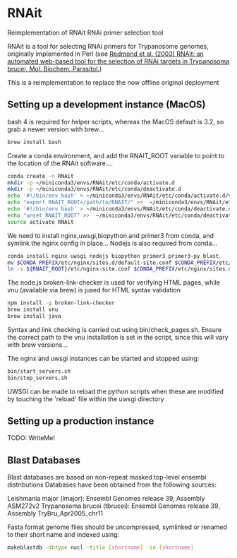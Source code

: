 # RNAit
Reimplementation of RNAit RNAi primer selection tool

RNAit is a tool for selecting RNAi primers for Trypanosome genomes, originally
implemented in Perl (see [Redmond et al. (2003) RNAit: an automated web-based
tool for the selection of RNAi targets in Trypanosoma brucei, Mol. Biochem.
Parasitol.](https://www.sciencedirect.com/science/article/pii/S0166685103000458?via%3Dihub))

This is a reimplementation to replace the now offline original deployment

## Setting up a development instance (MacOS)

bash 4 is required for helper scripts, whereas the MacOS default is 3.2, so grab a newer version with brew...

```bash
brew install bash
```

Create a conda environment, and add the RNAIT_ROOT variable to point to the location of the RNAit software....

```bash
conda create -n RNAit
mkdir -p ~/miniconda3/envs/RNAit/etc/conda/activate.d
mkdir -p ~/miniconda3/envs/RNAit/etc/conda/deactivate.d
echo '#!/bin/env bash' > ~/miniconda3/envs/RNAit/etc/conda/activate.d/vars.sh
echo "export RNAIT_ROOT=/path/to/RNAIT/" >>  ~/miniconda3/envs/RNAit/etc/conda/activate.d/vars.sh
echo '#!/bin/env bash' > ~/miniconda3/envs/RNAit/etc/conda/deactivate.d/vars.sh
echo "unset RNAIT_ROOT" >>  ~/miniconda3/envs/RNAit/etc/conda/deactivate.d/vars.sh
source activate RNAit
```

We need to install nginx,uwsgi,biopython and primer3 from conda, and symlink the nginx config in place...
Nodejs is also required from conda...

```bash
conda install nginx uwsgi nodejs biopython primer3 primer3-py blast
mv $CONDA_PREFIX/etc/nginx/sites.d/default-site.conf $CONDA_PREFIX/etc/nginx/sites.d/default-site.conf.hiding
ln -s ${RNAIT_ROOT}/etc/nginx-site.conf $CONDA_PREFIX/etc/nginx/sites.d/
```

The node.js broken-link-checker is used for verifying HTML pages, while vnu (available via brew) is jused for HTML syntax validation
```bash
npm install -g broken-link-checker
brew install vnu
brew install java
```

Syntax and link checking is carried out using bin/check_pages.sh. Ensure the correct path to the vnu installation is set in the script, since this will vary with brew versions...


The nginx and uwsgi instances can be started and stopped using:
```bash
bin/start_servers.sh
bin/stop_servers.sh
```

UWSGI can be made to reload the python scripts when these are modified by touching the 'reload' file within the uwsgi directory

## Setting up a production instance

TODO: WriteMe!

## Blast Databases

Blast databases are based on non-repeat masked top-level ensembl distributions
Databases have been obtained from the following sources:

Leishmania major (lmajor): Ensembl Genomes release 39, Assembly ASM272v2
Trypanosoma brucei (tbrucei): Ensembl Genomes release 39, Assembly TryBru_Apr2005_chr11

Fasta format genome files should be uncompressed, symlinked or renamed to their short name and indexed using:
```bash
makeblastdb -dbtype nucl -title [shortname] -in [shortname]
```
